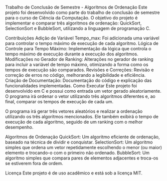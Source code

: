 Trabalho de Conclusão de Semestre - Algoritmos de Ordenação
Este projeto foi desenvolvido como parte do trabalho de conclusão de semestre para o curso de Ciência da Computação. O objetivo do projeto é implementar e comparar três algoritmos de ordenação: QuickSort, SelectionSort e BubbleSort, utilizando a linguagem de programação C.

Contribuições
Adição de Variável Tempo_max: Foi adicionada uma variável para controlar o tempo máximo de execução de cada algoritmo.
Lógica de Controle para Tempo Máximo: Implementação da lógica que controla o tempo máximo de execução durante a execução dos algoritmos.
Modificações no Gerador de Ranking: Alterações no gerador de ranking para incluir a variável de tempo máximo, otimizando a forma como os tempos de execução são comparados.
Revisões e Correções: Revisão e correção de erros no código, melhorando a legibilidade e eficiência.
Criação de Documentação: Documentação do código e explicação das funcionalidades implementadas.
Como Executar
Este projeto foi desenvolvido em C e possui como entrada um vetor gerado aleatoriamente. O programa irá ordenar o vetor utilizando três algoritmos diferentes e, ao final, comparar os tempos de execução de cada um.

O programa irá gerar três vetores aleatórios e realizar a ordenação utilizando os três algoritmos mencionados. Ele também exibirá o tempo de execução de cada algoritmo, seguido de um ranking com o melhor desempenho.

Algoritmos de Ordenação
QuickSort: Um algoritmo eficiente de ordenação, baseado na técnica de dividir e conquistar.
SelectionSort: Um algoritmo simples que ordena um vetor repetidamente escolhendo o menor (ou maior) elemento e trocando-o com o primeiro não ordenado.
BubbleSort: Um algoritmo simples que compara pares de elementos adjacentes e troca-os se estiverem fora de ordem.

Licença
Este projeto é de uso acadêmico e está sob a licença MIT.

